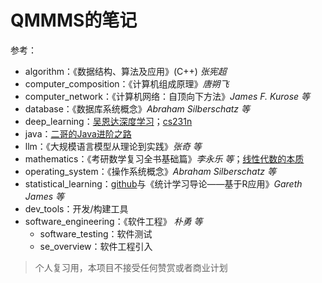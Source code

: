 # QMMMS的笔记

参考：

- algorithm：《数据结构、算法及应用》(C++) *张宪超*
- computer_composition：《计算机组成原理》*唐朔飞*
- computer_network：《计算机网络：自顶向下方法》*James F. Kurose 等* 
- database：《数据库系统概念》*Abraham Silberschatz 等*
- deep_learning：[吴恩达深度学习](https://www.bilibili.com/video/BV1FT4y1E74V/)；[cs231n](https://www.bilibili.com/video/BV1nJ411z7fe/)
- java：[二哥的Java进阶之路](https://www.javabetter.cn/)
- llm：《大规模语言模型从理论到实践》*张奇 等*
- mathematics：《考研数学复习全书基础篇》*李永乐 等*；[线性代数的本质](https://www.bilibili.com/video/BV1ib411t7YR/)
- operating_system：《操作系统概念》*Abraham Silberschatz 等*
- statistical_learning：[github](https://github.com/asadoughi/stat-learning)与《统计学习导论——基于R应用》*Gareth James 等*
- dev_tools：开发/构建工具
- software_engineering：《软件工程》 *朴勇 等* 
  - software_testing：软件测试
  - se_overview：软件工程引入

> 个人复习用，本项目不接受任何赞赏或者商业计划